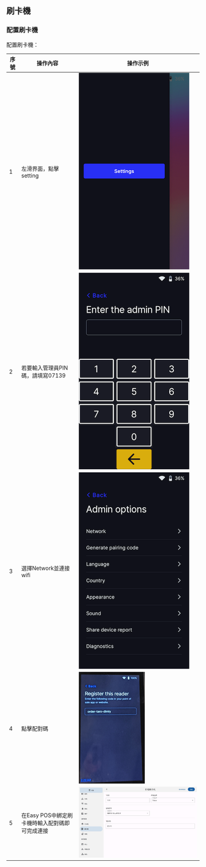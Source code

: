 ## 刷卡機
### 配置刷卡機
配置刷卡機：

| 序號 | 操作內容               | 操作示例                                                                                                                                                                                                       |
|----|--------------------|------------------------------------------------------------------------------------------------------------------------------------------------------------------------------------------------------------|
| 1  | 左滑界面，點擊setting     | ![](https://github.com/VIDA101/Proton-docs-VIDA/blob/main/docs/source/images/%E5%88%B7%E5%8D%A1%E6%A9%9F1%20(1).png) |
| 2  | 若要輸入管理員PIN碼，請填寫07139    | ![](https://github.com/VIDA101/Proton-docs-VIDA/blob/main/docs/source/images/%E5%88%B7%E5%8D%A1%E6%A9%9F1%20(2).png)  |
| 3  | 選擇Network並連接wifi    | ![](https://github.com/VIDA101/Proton-docs-VIDA/blob/main/docs/source/images/%E5%88%B7%E5%8D%A1%E6%A9%9F1%20(4).png)  |
| 4  | 點擊配對碼    | ![](https://github.com/VIDA101/Proton-docs-VIDA/blob/main/docs/source/images/%E5%88%B7%E5%8D%A1%E6%A9%9F1%20(3).png)  |
| 5  | 在Easy POS中綁定刷卡機時輸入配對碼即可完成連接    | ![](https://raw.githubusercontent.com/VIDA101/Proton-docs-VIDA/main/docs/source/images/%E5%88%B7%E5%8D%A1%E6%A9%9F1%20(1).jpg)  |
